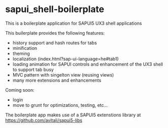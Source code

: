 sapui_shell-boilerplate
=======================

This is a boilerplate application for SAPUI5 UX3 shell applications

This builerplate provides the following features:
- history support and hash routes for tabs
- minification
- theming
- localization (index.html?sap-ui-language=he#tab1)
- loading animation for SAPUI controls and enhancement of the UX3 shell to support tab busy
- MVC pattern with singelton view (reusing views)
- many more extensions and enhancements

Coming soon:

- login
- move to grunt for optimizations, testing, etc...


The boilerplate app makes use of a SAPUI5 extenstions library at
https://github.com/avitali/sapui5-libs

